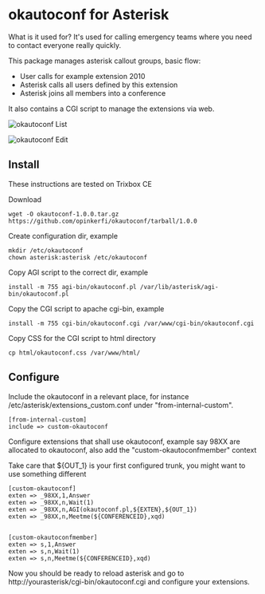 okautoconf for Asterisk
=======================
What is it used for? It's used for calling emergency teams where you need to contact
everyone really quickly.

This package manages asterisk callout groups, basic flow:

 * User calls for example extension 2010
 * Asterisk calls all users defined by this extension
 * Asterisk joins all members into a conference

It also contains a CGI script to manage the extensions via web.


![okautoconf List](http://opinkerfi.github.com/okautoconf/okautoconf-list.png)

![okautoconf Edit](http://opinkerfi.github.com/okautoconf/okautoconf-edit.png)


Install
-------
These instructions are tested on Trixbox CE


Download
```
wget -O okautoconf-1.0.0.tar.gz https://github.com/opinkerfi/okautoconf/tarball/1.0.0
```

Create configuration dir, example
```
mkdir /etc/okautoconf
chown asterisk:asterisk /etc/okautoconf
```

Copy AGI script to the correct dir, example
```
install -m 755 agi-bin/okautoconf.pl /var/lib/asterisk/agi-bin/okautoconf.pl
```

Copy the CGI script to apache cgi-bin, example
```
install -m 755 cgi-bin/okautoconf.cgi /var/www/cgi-bin/okautoconf.cgi
```

Copy CSS for the CGI script to html directory
```
cp html/okautoconf.css /var/www/html/
```

Configure
---------
Include the okautoconf in a relevant place, for instance
/etc/asterisk/extensions_custom.conf under "from-internal-custom".

```
[from-internal-custom]
include => custom-okautoconf
```

Configure extensions that shall use okautoconf, example say 98XX are allocated
to okautoconf, also add the "custom-okautoconfmember" context

Take care that ${OUT_1} is your first configured trunk, you might want to use something different
```
[custom-okautoconf]
exten => _98XX,1,Answer
exten => _98XX,n,Wait(1)
exten => _98XX,n,AGI(okautoconf.pl,${EXTEN},${OUT_1})
exten => _98XX,n,Meetme(${CONFERENCEID},xqd)


[custom-okautoconfmember]
exten => s,1,Answer
exten => s,n,Wait(1)
exten => s,n,Meetme(${CONFERENCEID},xqd)
```

Now you should be ready to reload asterisk and go to 
http://yourasterisk/cgi-bin/okautoconf.cgi and configure your extensions.
